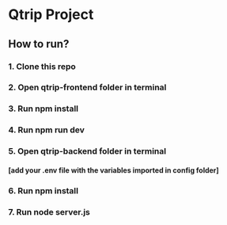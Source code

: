 # Qtrip Project
## How to run?
### 1. Clone this repo
### 2. Open qtrip-frontend folder in terminal
### 3. Run npm install
### 4. Run npm run dev
### 5. Open qtrip-backend folder in terminal
#### [add your .env file with the variables imported in config folder]
### 6. Run npm install
### 7. Run node server.js
